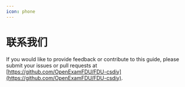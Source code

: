 ```yaml
---
icon: phone
---
```


# 联系我们

If you would like to provide feedback or contribute to this guide, please submit your issues or pull requests at [https://github.com/OpenExamFDU/FDU-csdiy](https://github.com/OpenExamFDU/FDU-csdiy).
